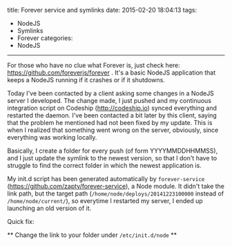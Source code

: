 title: Forever service and symlinks
date: 2015-02-20 18:04:13
tags:
 - NodeJS
 - Symlinks
 - Forever
categories:
 - NodeJS
---

For those who have no clue what Forever is, just check here: https://github.com/foreverjs/forever . It's a basic NodeJS application that keeps a NodeJS running if it crashes or if it shutdowns.

Today I've been contacted by a client asking some changes in a NodeJS server I developed. The change made, I just pushed and my continuous integration script on Codeship (http://codeship.io) synced everything and restarted the daemon.
I've been contacted a bit later by this client, saying that the problem he mentioned had not been fixed by my update. This is when I realized that something went wrong on the server, obviously, since everything was working locally.

Basically, I create a folder for every push (of form YYYYMMDDHHMMSS), and I just update the symlink to the newest version, so that I don't have to struggle to find the correct folder in which the newest application is.

My init.d script has been generated automatically by `forever-service` (https://github.com/zapty/forever-service), a Node module. It didn't take the link path, but the target path (`/home/node/deploys/20141223100000` instead of `/home/node/current/`), so everytime I restarted my server, I ended up launching an old version of it.

Quick fix:

** Change the link to your folder under `/etc/init.d/node` **